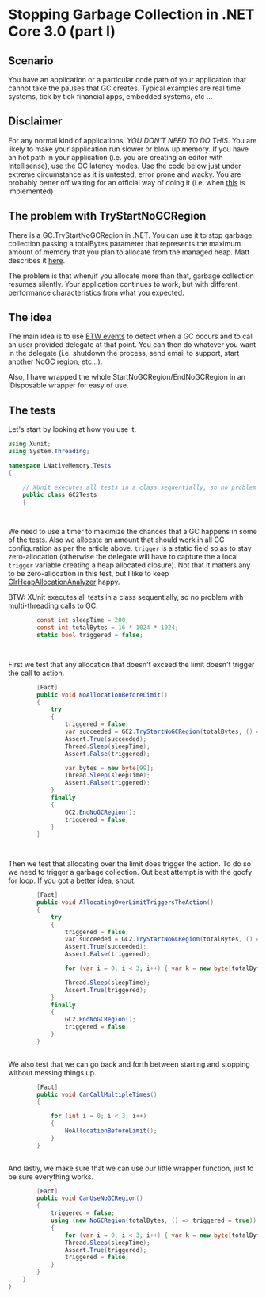 Stopping Garbage Collection in .NET Core 3.0 (part I)
====================================================
Scenario
--------
You have an application or a particular code path of your application that cannot take the pauses that GC creates.
Typical examples are real time systems, tick by tick financial apps, embedded systems, etc ...

Disclaimer
----------
For any normal kind of applications, *YOU DON'T NEED TO DO THIS*. You are likely to make your application run slower or blow up memory.
If you have an hot path in your application (i.e. you are creating an editor with Intellisense), use the GC latency modes.
Use the code below just under extreme circumstance as it is untested, error prone and wacky.
You are probably better off waiting for an official way of doing it (i.e. when [this](https://github.com/dotnet/coreclr/issues/21750)
is implemented)

The problem with TryStartNoGCRegion
-----------------------------------
There is a GC.TryStartNoGCRegion in .NET. You can use it to stop garbage collection passing a totalBytes parameter that represents
the maximum amount of memory  that you plan to allocate from the managed heap. Matt describes it 
[here](https://mattwarren.org/2016/08/16/Preventing-dotNET-Garbage-Collections-with-the-TryStartNoGCRegion-API/).

The problem is that when/if you allocate more than that, garbage collection resumes silently. Your application continues to work,
but with different performance characteristics from what you expected.

The idea
--------
The main idea is to use [ETW events](https://docs.microsoft.com/en-us/windows/desktop/etw/about-event-tracing) to detect when a
GC occurs and to call an user provided delegate at that point. You can then do whatever you want in the delegate (i.e. shutdown the process,
send email to support, start another NoGC region, etc...).

Also, I have wrapped the whole StartNoGCRegion/EndNoGCRegion in an IDisposable wrapper for easy of use.

The tests
---------
Let's start by looking at how you use it.

~~~csharp
using Xunit;
using System.Threading;

namespace LNativeMemory.Tests
{

    // XUnit executes all tests in a class sequentially, so no problem with multi-threading calls to GC
    public class GC2Tests
    {

        
~~~

We need to use a timer to maximize the chances that a GC happens in some of the tests. Also we allocate an amount that should
work in all GC configuration as per the article above. `trigger` is a static field so as to stay zero-allocation
(otherwise the delegate will have to capture the a local `trigger` variable creating a heap allocated closure).
Not that it matters any to be zero-allocation in this test, but I like to keep
[ClrHeapAllocationAnalyzer](https://github.com/Microsoft/RoslynClrHeapAllocationAnalyzer) happy.

BTW: XUnit executes all tests in a class sequentially, so no problem with multi-threading calls to GC.
        

~~~csharp
        const int sleepTime = 200;
        const int totalBytes = 16 * 1024 * 1024;
        static bool triggered = false;

        
~~~

First we test that any allocation that doesn't exceed the limit doesn't trigger the call to action.
         

~~~csharp
        [Fact]
        public void NoAllocationBeforeLimit()
        {
            try
            {
                triggered = false;
                var succeeded = GC2.TryStartNoGCRegion(totalBytes, () => triggered = true);
                Assert.True(succeeded);
                Thread.Sleep(sleepTime);
                Assert.False(triggered);

                var bytes = new byte[99];
                Thread.Sleep(sleepTime);
                Assert.False(triggered);
            }
            finally
            {
                GC2.EndNoGCRegion();
                triggered = false;
            }
        }

        
~~~

Then we test that allocating over the limit does trigger the action. To do so we need to trigger a garbage collection.
Out best attempt is with the goofy for loop. If you got a better idea, shout.
         

~~~csharp
        [Fact]
        public void AllocatingOverLimitTriggersTheAction()
        {
            try
            {
                triggered = false;
                var succeeded = GC2.TryStartNoGCRegion(totalBytes, () => triggered = true);
                Assert.True(succeeded);
                Assert.False(triggered);

                for (var i = 0; i < 3; i++) { var k = new byte[totalBytes]; }

                Thread.Sleep(sleepTime);
                Assert.True(triggered);
            }
            finally
            {
                GC2.EndNoGCRegion();
                triggered = false;
            }
        }
        
~~~

We also test that we can go back and forth between starting and stopping without messing things up.
        

~~~csharp
        [Fact]
        public void CanCallMultipleTimes()
        {

            for (int i = 0; i < 3; i++)
            {
                NoAllocationBeforeLimit();
            }
        }
        
~~~

And lastly, we make sure that we can use our little wrapper function, just to be sure everything works.
        

~~~csharp
        [Fact]
        public void CanUseNoGCRegion()
        {
            triggered = false;
            using (new NoGCRegion(totalBytes, () => triggered = true))
            {
                for (var i = 0; i < 3; i++) { var k = new byte[totalBytes]; }
                Thread.Sleep(sleepTime);
                Assert.True(triggered);
                triggered = false;
            }
        }
    }
}
~~~
